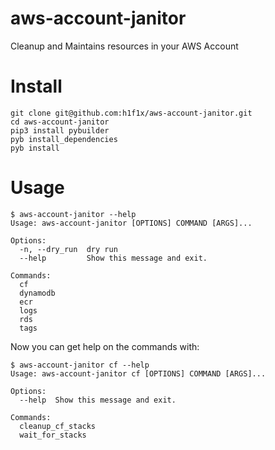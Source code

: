 # aws-account-janitor
Cleanup and Maintains resources in your AWS Account

# Install

```
git clone git@github.com:h1f1x/aws-account-janitor.git
cd aws-account-janitor
pip3 install pybuilder
pyb install_dependencies
pyb install
```

# Usage

```
$ aws-account-janitor --help
Usage: aws-account-janitor [OPTIONS] COMMAND [ARGS]...

Options:
  -n, --dry_run  dry run
  --help         Show this message and exit.

Commands:
  cf
  dynamodb
  ecr
  logs
  rds
  tags
```

Now you can get help on the commands with:

```
$ aws-account-janitor cf --help
Usage: aws-account-janitor cf [OPTIONS] COMMAND [ARGS]...

Options:
  --help  Show this message and exit.

Commands:
  cleanup_cf_stacks
  wait_for_stacks
```
